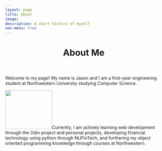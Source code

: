 ```yaml
---
layout: page
title: About 
image: 
description: A short history of myself
nav-menu: true
---
```



<div id="main" class="alt">
<div class="inner">
	<header class="major">
		<h1>About Me</h1>
	</header>
	<!-- Content -->
	<p>Welcome to my page! My name is Jason and I am a first-year engineering student at Northwestern University studying Computer Science. </p>

<p><span class="image left"><img src="{% link assets/images/fintech.jpg %}" alt="" style="width:150px; height:125px;"/></span>Currently, I am actively learning web development through the Odin project and personal projects, developing financial technology using python through NUFinTech, and furthering my object oriented programming knowledge through courses at Northwestern.</p>

</div>
</div>

